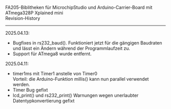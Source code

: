 FA205-Biblitheken für MicrochipStudio und Arduino-Carrier-Board mit ATmega328P Xplained mini<br>
Revision-History
**************************

2025.04.13:<br>
+ Bugfixes in rs232_baud(). Funktioniert jetzt für die gängigen Baudraten und lässt ein Ändern während der Programmlaufzeit zu.
+ Support für ATmega8 wurde entfernt.

2025.04.11:<br>
+ timer1ms mit Timer1 anstelle von Timer0<br>
  Vorteil: die Arduino-Funktion millis() kann nun parallel verwendet werden.<br>
+ Timer Bug gefixt<br>
+ lcd_print() und rs232_print() Warnungen wegen unerlaubter Datentypkonvertierung gefixt

